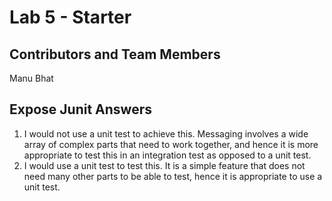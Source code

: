 # Lab 5 - Starter

## Contributors and Team Members
Manu Bhat

## Expose Junit Answers
1. I would not use a unit test to achieve this. Messaging involves a wide array of complex parts that need to work together, and hence it is more appropriate to test this in an integration test as opposed to a unit test.
2. I would use a unit test to test this. It is a simple feature that does not need many other parts to be able to test, hence it is appropriate to use a unit test.
